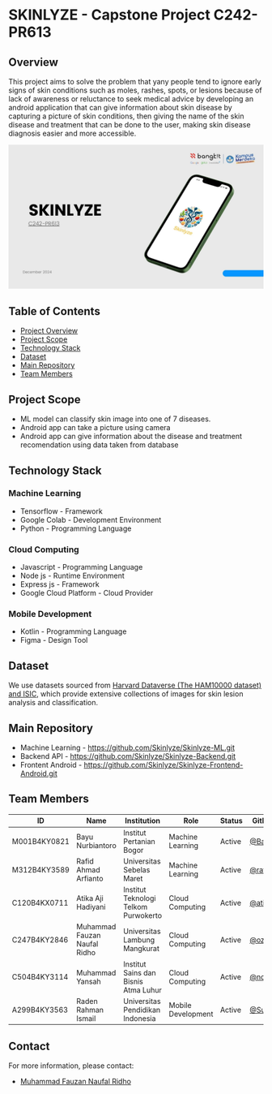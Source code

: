 # SKINLYZE - Capstone Project C242-PR613

## Overview
This project aims to solve the problem that yany people tend to ignore early signs of skin conditions such as moles, rashes, spots, or lesions because of lack of awareness or reluctance to seek medical advice by developing an android application that can give information about skin disease by capturing a picture of skin conditions, then giving the name of the skin disease and treatment that can be done to the user, making skin disease diagnosis easier and more accessible.

![image](Capstone.jpg)

## Table of Contents
- [Project Overview](#overview)
- [Project Scope](#project-scope)
- [Technology Stack](#technology-stack)
- [Dataset](#dataset)
- [Main Repository](#main-repository)
- [Team Members](#team-members)

## Project Scope
- ML model can classify skin image into one of 7 diseases.
- Android app can take a picture using camera
- Android app can give information about the disease and treatment recomendation using data taken from database

## Technology Stack

### Machine Learning
 - Tensorflow - Framework
 - Google Colab - Development Environment
 - Python - Programming Language

### Cloud Computing
 - Javascript - Programming Language
 - Node js - Runtime Environment
 - Express js - Framework
 - Google Cloud Platform - Cloud Provider

### Mobile Development
 - Kotlin - Programming Language
 - Figma - Design Tool

## Dataset
We use datasets sourced from [Harvard Dataverse (The HAM10000 dataset) and ISIC](https://dataverse.harvard.edu/dataset.xhtml?persistentId=doi:10.7910/DVN/DBW86T), which provide extensive collections of images for skin lesion analysis and classification.

## Main Repository
- Machine Learning - <https://github.com/Skinlyze/Skinlyze-ML.git>
- Backend API - <https://github.com/Skinlyze/Skinlyze-Backend.git>
- Frontent Android - <https://github.com/Skinlyze/Skinlyze-Frontend-Android.git>

## Team Members

| ID           | Name                            | Institution                          | Role                                | Status  | Github Profile                                         
|--------------|---------------------------------|--------------------------------------|-------------------------------------|---------|--------------------------------------------------
| M001B4KY0821 | Bayu Nurbiantoro                | Institut Pertanian Bogor             | Machine Learning                    | Active  | [@BayuN-27](https://github.com/BayuN-27)         
| M312B4KY3589 | Rafid Ahmad Arfianto            | Universitas Sebelas Maret            | Machine Learning                    | Active  | [@rafid0004](https://github.com/rafid0004)       
| C120B4KX0711 | Atika Aji Hadiyani              | Institut Teknologi Telkom Purwokerto | Cloud Computing                     | Active  | [@atikaaji09](https://github.com/atikaaji09)     
| C247B4KY2846 | Muhammad Fauzan Naufal Ridho    | Universitas Lambung Mangkurat        | Cloud Computing                     | Active  | [@ozannaufal15](https://github.com/ozannaufal15) 
| C504B4KY3114 | Muhammad Yansah                 | Institut Sains dan Bisnis Atma Luhur | Cloud Computing                     | Active  | [@norGunnar](https://github.com/norGunnar)       
| A299B4KY3563 | Raden Rahman Ismail             | Universitas Pendidikan Indonesia     | Mobile Development                  | Active  | [@SuraGendil](https://github.com/SuraGendil)     

## Contact
For more information, please contact:
 - [Muhammad Fauzan Naufal Ridho](<c247b4ky2846@bangkit.academy>)
